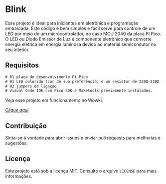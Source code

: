 # Blink

Esse projeto é ideal para iniciantes em eletrônica e programação embarcada.
Este código é bem simples e fácil serve para controle de um LED por meio de um microcontrolador, no caso MCU 2040 da placa Pi Pico.
O LED ou Diodo Emissor de Luz é componente eletrônico que converte energia elétrica em energia luminosa devido ao material semicondutor no seu interior. 

## Requisitos
```diff
# 01 placa de desenvolvimento Pi Pico
# 01 LED colorido (cor de sua preferência) e um resistor de 220Ω-330Ω
# 02 jumpers de ligação
# Visual Code IDE com Pico SDK e Maketools previamente instalados.
```
Veja esse projeto em funcionamento no Wowki.

*[Clique aqui](https://wokwi.com/projects/419968048161690625)*

## Contribuição
Sinta-se à vontade para abrir issues e enviar pull requests para melhorias e sugestões.

## Licença
Este projeto está sob a licença MIT. Consulte o arquivo `LICENSE` para mais informações.

